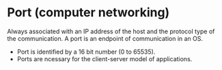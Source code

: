 # Port (computer networking)
Always associated with an IP address of the host and the protocol type of the communication. A port is an endpoint of communication in an OS. 
- Port is identified by a 16 bit number (0 to 65535). 
- Ports are ncessary for the client-server model of applications. 
